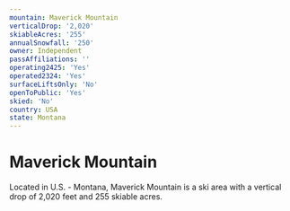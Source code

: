```yaml
---
mountain: Maverick Mountain
verticalDrop: '2,020'
skiableAcres: '255'
annualSnowfall: '250'
owner: Independent
passAffiliations: ''
operating2425: 'Yes'
operated2324: 'Yes'
surfaceLiftsOnly: 'No'
openToPublic: 'Yes'
skied: 'No'
country: USA
state: Montana
---
```


# Maverick Mountain

Located in U.S. - Montana, Maverick Mountain is a ski area with a vertical drop of 2,020 feet and 255 skiable acres.
